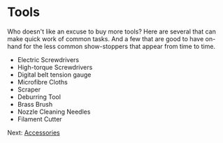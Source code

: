 # Tools
Who doesn't like an excuse to buy more tools? Here are several that can make quick work of common tasks. And a few that are good to have on-hand for the less common show-stoppers that appear from time to time.

- Electric Screwdrivers
- High-torque Screwdrivers
- Digital belt tension gauge
- Microfibre Cloths
- Scraper
- Deburring Tool
- Brass Brush
- Nozzle Cleaning Needles
- Filament Cutter

Next: [Accessories](https://github.com/500Foods/WelcomeToTroodon/blob/main/docs/level_1/accessories.md)
